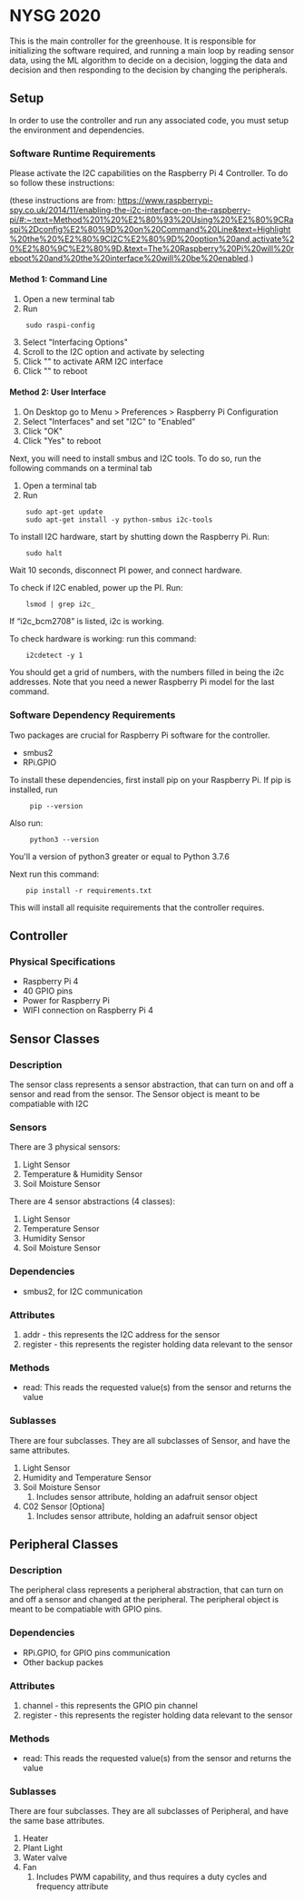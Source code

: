 # NYSG 2020

This is the main controller for the greenhouse. It is responsible for initializing
the software required, and running a main loop by reading sensor data, using the ML
algorithm to decide on a decision, logging the data and decision and then responding
to the decision by changing the peripherals.

## Setup

In order to use the controller and run any associated code, you must setup the 
environment and dependencies. 

### Software Runtime Requirements

Please activate the I2C capabilities on the Raspberry Pi 4 Controller. To do so
follow these instructions:

(these instructions are from: https://www.raspberrypi-spy.co.uk/2014/11/enabling-the-i2c-interface-on-the-raspberry-pi/#:~:text=Method%201%20%E2%80%93%20Using%20%E2%80%9CRaspi%2Dconfig%E2%80%9D%20on%20Command%20Line&text=Highlight%20the%20%E2%80%9CI2C%E2%80%9D%20option%20and,activate%20%E2%80%9C%E2%80%9D.&text=The%20Raspberry%20Pi%20will%20reboot%20and%20the%20interface%20will%20be%20enabled.)

#### Method 1: Command Line

1. Open a new terminal tab
2. Run 
```{bash}
    sudo raspi-config
```
3. Select "Interfacing Options"
4. Scroll to the I2C option and activate by selecting <YES>
5. Click "<ok>" to activate ARM I2C interface 
6. Click "<Yes>" to reboot

#### Method 2: User Interface
1. On Desktop go to 
   Menu > Preferences > Raspberry Pi Configuration
2. Select "Interfaces" and set "I2C" to "Enabled"
3. Click "OK"
4. Click "Yes" to reboot


Next, you will need to install smbus and I2C tools. 
To do so, run the following commands on a terminal tab
1. Open a terminal tab
2. Run
```{bash}
    sudo apt-get update
    sudo apt-get install -y python-smbus i2c-tools
```
To install I2C hardware, start by shutting down the Raspberry Pi.
Run:
```{bash}
    sudo halt
```
Wait 10 seconds, disconnect PI power, and connect hardware. 


To check if I2C enabled, power up the PI.
Run:
```{bash}
    lsmod | grep i2c_
```
If “i2c_bcm2708” is listed, i2c is working. 

To check hardware is working:
run this command:
```{bash}
    i2cdetect -y 1
```

You should get a grid of numbers, with the numbers filled in being the i2c addresses.
Note that you need a newer Raspberry Pi model for the last command.

### Software Dependency Requirements

Two packages are crucial for Raspberry Pi software for the controller.
- smbus2
- RPi.GPIO

To install these dependencies, first install pip on your Raspberry Pi.
If pip is installed, run
```{bash}
     pip --version 
```

Also run:
```{bash}
     python3 --version
```
You'll a version of python3 greater or equal to Python 3.7.6

Next run this command:
```{bash}
    pip install -r requirements.txt
```
This will install all requisite requirements that the controller requires.

## Controller

### Physical Specifications

- Raspberry Pi 4
- 40 GPIO pins
- Power for Raspberry Pi
- WIFI connection on Raspberry Pi 4

## Sensor Classes

### Description

The sensor class represents a sensor abstraction, that can turn on and off a sensor
and read from the sensor. The Sensor object is meant to be compatiable with I2C

### Sensors
There are 3 physical sensors:
1. Light Sensor
2. Temperature & Humidity Sensor
3. Soil Moisture Sensor

There are 4 sensor abstractions (4 classes):
1. Light Sensor
2. Temperature Sensor
3. Humidity Sensor
4. Soil Moisture Sensor

### Dependencies

- smbus2, for I2C communication

### Attributes

1. addr - this represents the I2C address for the sensor
2. register - this represents the register holding data relevant to the sensor

### Methods

- read: This reads the requested value(s) from the sensor and returns the value

### Sublasses

There are four subclasses. They are all subclasses of Sensor, and have the same
attributes. 
1. Light Sensor
2. Humidity and Temperature Sensor
3. Soil Moisture Sensor
   1. Includes sensor attribute, holding an adafruit sensor object
4. C02 Sensor [Optiona]
   1. Includes sensor attribute, holding an adafruit sensor object

## Peripheral Classes

### Description

The peripheral class represents a peripheral abstraction, that can turn on and off a sensor
and changed at the peripheral. The peripheral object is meant to be compatiable with GPIO pins.

### Dependencies

- RPi.GPIO, for GPIO pins communication
- Other backup packes

### Attributes

1. channel - this represents the GPIO pin channel
2. register - this represents the register holding data relevant to the sensor

### Methods

- read: This reads the requested value(s) from the sensor and returns the value

### Sublasses

There are four subclasses. They are all subclasses of Peripheral, and have the same base
attributes. 
1. Heater
2. Plant Light
3. Water valve
4. Fan
   1. Includes PWM capability, and thus requires a duty cycles and frequency attribute
